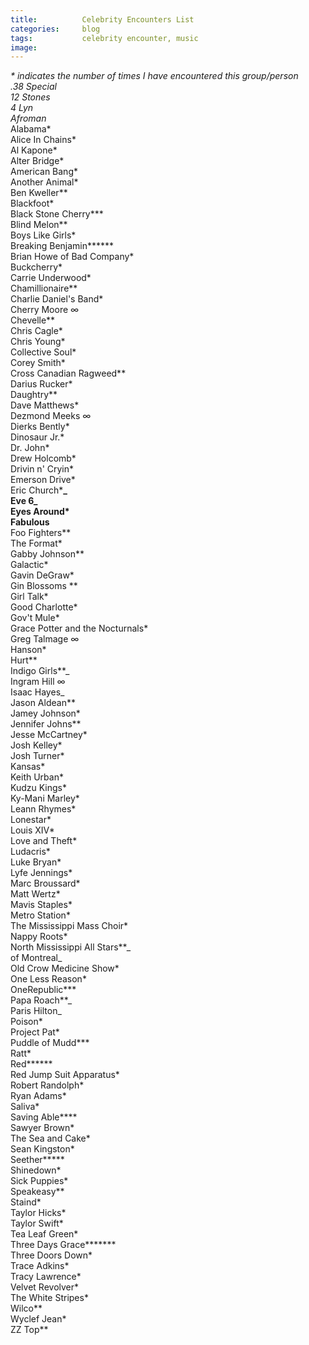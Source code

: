 ```yaml
---
title:			Celebrity Encounters List
categories:		blog
tags:			celebrity encounter, music
image:			
---
```


**\* indicates the number of times I have encountered this group/person  
**.38 Special*  
12 Stones*  
4 Lyn*  
Afroman*  
Alabama*  
Alice In Chains*  
Al Kapone*  
Alter Bridge*  
American Bang*  
Another Animal*  
Ben Kweller**  
Blackfoot*  
Black Stone Cherry***  
Blind Melon**  
Boys Like Girls\*  
Breaking Benjamin\*\*\*\***  
Brian Howe of Bad Company*  
Buckcherry*  
Carrie Underwood*  
Chamillionaire\*\*  
Charlie Daniel's Band*  
Cherry Moore ∞  
Chevelle**  
Chris Cagle*  
Chris Young*  
Collective Soul*  
Corey Smith*  
Cross Canadian Ragweed**  
Darius Rucker*  
Daughtry\*\*  
Dave Matthews*  
Dezmond Meeks ∞  
Dierks Bently*  
Dinosaur Jr.*  
Dr. John*  
Drew Holcomb*  
Drivin n' Cryin*  
Emerson Drive*  
Eric Church\***_  
Eve 6_  
Eyes Around\*  
Fabulous**  
Foo Fighters**  
The Format\*  
Gabby Johnson**  
Galactic*  
Gavin DeGraw*  
Gin Blossoms **  
Girl Talk*  
Good Charlotte*  
Gov't Mule*  
Grace Potter and the Nocturnals*  
Greg Talmage ∞  
Hanson\*  
Hurt**  
Indigo Girls**_  
Ingram Hill ∞  
Isaac Hayes_  
Jason Aldean**  
Jamey Johnson*  
Jennifer Johns\*\*  
Jesse McCartney*  
Josh Kelley*  
Josh Turner*  
Kansas*  
Keith Urban*  
Kudzu Kings*  
Ky-Mani Marley*  
Leann Rhymes*  
Lonestar*  
Louis XIV*  
Love and Theft*  
Ludacris*  
Luke Bryan*  
Lyfe Jennings*  
Marc Broussard*  
Matt Wertz*  
Mavis Staples*  
Metro Station*  
The Mississippi Mass Choir*  
Nappy Roots\*  
North Mississippi All Stars**_  
of Montreal_  
Old Crow Medicine Show*  
One Less Reason*  
OneRepublic\***  
Papa Roach**_  
Paris Hilton_  
Poison*  
Project Pat*  
Puddle of Mudd\***  
Ratt*  
Red**\*\***  
Red Jump Suit Apparatus*  
Robert Randolph*  
Ryan Adams*  
Saliva*  
Saving Able\*\*\*\*  
Sawyer Brown*  
The Sea and Cake*  
Sean Kingston*  
Seether**\***  
Shinedown*  
Sick Puppies*  
Speakeasy**  
Staind*  
Taylor Hicks*  
Taylor Swift*  
Tea Leaf Green*  
Three Days Grace**\*****  
Three Doors Down*  
Trace Adkins*  
Tracy Lawrence*  
Velvet Revolver*  
The White Stripes*  
Wilco\*\*  
Wyclef Jean*  
ZZ Top\*\*
